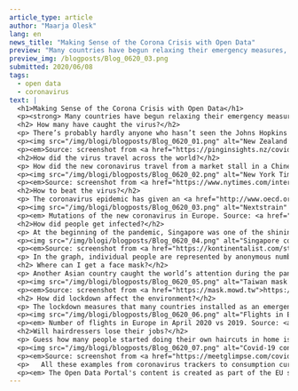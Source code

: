 ```yaml
---
article_type: article
author: "Maarja Olesk"
lang: en
news_title: "Making Sense of the Corona Crisis with Open Data"
preview: "Many countries have begun relaxing their emergency measures, but the new coronavirus is still with us. In addition to teaching us to properly wash our hands, the epidemic has taught the world another lesson: decisions about human lives need data to move without restrictions. What do open data tell us about the virus?"
preview_img: /blogposts/Blog_0620_03.png
submitted: 2020/06/08
tags:
  - open data
  - coronavirus
text: |
  <h1>Making Sense of the Corona Crisis with Open Data</h1>
  <p><strong> Many countries have begun relaxing their emergency measures, but the new coronavirus is still with us. In addition to teaching us to properly wash our hands, the epidemic has taught the world another lesson: decisions about human lives need data to move without restrictions. What do open data tell us about the virus?</strong></p>
  <h2> How many have caught the virus?</h2>
  <p> There’s probably hardly anyone who hasn’t seen the Johns Hopkins University’s <a href="https://coronavirus.jhu.edu/map.html">coronavirus dashboard</a>. As one of the first ones out there, it inspired the development of tens of similar applications in a number of countries. Such dashboards usually visualize statistical data on the number of confirmed Covid-19 cases, hospitalizations, discharges and deaths. Some, however, offer more information. For example, <a href="https://www.againstcovid19.com/singapore/dashboard">Singapore’s dashboard</a> also gives an overview of the source of infection (imported or local) and significant local clusters. <a href="https://pinginsights.nz/covid-19-cases-in-new-zealand/">New Zealand’s dashboard</a> does the same, and additionally visualizes the spread of the virus among different ethnic groups and the impact of the epidemic on the national economy. At the same time, Slovenia’s <a href="https://covid19.alpaka.si/">Alpaka.si app</a> stands out for the use of various types of diagrams and indicators. As an interesting feature, it compares Slovenia’s coronavirus stats with neighboring countries, and forecasts the number of new cases for the next three days based on existing data. Such open data-based applications not only satisfy public appetite for information but also serve as convenient tools for policymakers in charge of designing crisis measures.</p>
  <p><img src="/img/blogi/blogposts/Blog_0620_01.png" alt="New Zealand’s coronavirus dashboard" width = "100%"></p>
  <p><em>Source: screenshot from <a href="https://pinginsights.nz/covid-19-cases-in-new-zealand/">https://pinginsights.nz/covid-19-cases-in-new-zealand/</a></em></p>
  <h2>How did the virus travel across the world?</h2>
  <p> How did the new coronavirus travel from a market stall in a Chinese city all the way to Tokyo, Tallinn and Teheran? The <a href="https://www.nytimes.com/interactive/2020/03/22/world/coronavirus-spread.html">New York Times article with rich visualizations</a> vividly demonstrates what a dangerous mix of circumstances was created by China’s delayed reaction to the spread of the new virus and the massive movement of people around the Chinese New Year. By the time the government installed mobility restrictions, 7 million people had already travelled from Wuhan to other cities during the first three weeks of January. From the Wuhan Airport, people took off to Bangkok, Seoul, New York, Sydney... We know what happened next. The New York Times combines data from the Chinese technology company Baidu, mobile data from Chinese telecoms, Johns Hopkins University’s data about the spread of the virus, data from WHO and the US public sector, research papers and other sources. This article is an excellent example of how the media can use interactive infographics to translate raw data into stories that anyone can understand. This way, the mechanics of a global virus outbreak can be easily explained to those who lack the skills to delve into complicated datasets on their own.</p>
  <p><img src="/img/blogi/blogposts/Blog_0620_02.png" alt="New York Times" width = "100%"></p>
  <p><em>Source: screenshot from <a href="https://www.nytimes.com/interactive/2020/03/22/world/coronavirus-spread.html">https://www.nytimes.com/interactive/2020/03/22/world/coronavirus-spread.html</a></em></p>
  <h2>How to beat the virus?</h2>
  <p> The coronavirus epidemic has given an <a href="http://www.oecd.org/coronavirus/policy-responses/why-open-science-is-critical-to-combatting-covid-19-cd6ab2f9/">unprecedented impetus</a> to open science. Thanks to <a href="https://www.gisaid.org/">open gene expression data</a> we already have a pretty good understanding of <a href="https://nextstrain.org/">how the virus mutates</a>. Researchers also constantly share data about vaccine research and epidemiological models. In order to foster knowledge sharing, tens of powerful publishers have made <a href="http://www.oecd.org/coronavirus/policy-responses/why-open-science-is-critical-to-combatting-covid-19-cd6ab2f9/"> research articles available free of charge</a>, forgoing substantial revenues that they could make selling academic publications. At the same time, the research database Dimensions is collecting <a href="https://docs.google.com/spreadsheets/d/1-kTZJZ1GAhJ2m4GAIhw1ZdlgO46JpvX0ZQa232VWRmw/edit#gid=2119699907">new data</a> on a daily basis on all kinds of Covid-19 related publications, clinical trials, datasets and research funding opportunities. The database started in March with slightly over 2000 research articles and 20 datasets. By the end of May, the number of articles has grown to 37 000 and the number of datasets to 400. At a time when every hour of scientists’ work is worth its weight in gold, sharing open data helps save enormous amounts of researchers’ working time. It is precisely thanks to this that the whole world’s dream – creating a vaccine in a couple of years instead of the usual 10-15 – could actually become true.</p>
  <p><img src="/img/blogi/blogposts/Blog_0620_03.png" alt="Nextstrain" width = "100%"></p>
  <p><em> Mutations of the new coronavirus in Europe. Source: <a href="https://nextstrain.org/ncov">https://nextstrain.org/ncov</a></em></p>
  <h2>How did people get infected?</h2>
  <p> At the beginning of the pandemic, Singapore was one of the shining stars whose response to the epidemic was considered a success story – though prematurely, as it later appeared. One of the measures that helped Singapore effectively contain the virus in the first weeks was the government’s meticulous work detecting the sources of infection and identifying people who had been in contact with those diagnosed with Covid-19. The Singaporean company Kontinentalist did not leave the Ministry of Health’s data on the shelf and created a <a href="https://kontinentalist.com/stories/singapore-coronavirus-cases-spread-connections">visual overview</a> of the connections between the people diagnosed with Covid-19. The data can be sorted by cluster, gender, residency, status or transmission type. The screenshot below visualizes the largest infection clusters. The yellow cluster represents the group of people who got infected in Singapore’s Mustafa shopping center, while the orange cluster represents those infected in a workers’ dormitory.</p>
  <p><img src="/img/blogi/blogposts/Blog_0620_04.png" alt="Singapore corona clusters" width = "100%"></p>
  <p><em>Source: screenshot from <a href="https://kontinentalist.com/stories/singapore-coronavirus-cases-spread-connections">https://kontinentalist.com/stories/singapore-coronavirus-cases-spread-connections</a></em></p>
  <p> In the graph, individual people are represented by anonymous numbers, while still maintaining some of their properties, such as gender, age and source of infection. In the above graph, we can see the details of a 28-year-old man of Indian origin who caught the virus at the workers’ dormitory. In fact, thanks to collecting and sharing these sorts of data, we now know that dorms have also become infection hotspots in other countries, for example <a href="https://www.euronews.com/2020/05/12/covid-19-outbreaks-in-german-slaughterhouses-expose-grim-working-conditions-in-meat-indust">in Germany</a>.</p>
  <h2> Where can I get a face mask?</h2>
  <p> Another Asian country caught the world’s attention during the pandemic. Taiwan, a country of 24 million people, has so far managed to keep the number of infections surprisingly low. They also boast a number of great open data-driven collaborations between the government, private sector and civil society. As one example, open data helped quickly resolve the problem of people panic buying and hoarding face masks, which created long queues behind pharmacy doors. As the first step, the government rolled out an <a href="https://www.taiwannews.com.tw/en/news/3870428">ID-based mask rationing system</a> to prevent face masks from running out of stock. The system limited the quantity of masks each person can buy to two per week. Second, <a href="https://data.nhi.gov.tw/Datasets/DatasetResource.aspx?rId=A21030000I-D50001-001">data about drugstore locations and mask stocks</a> were quickly published as open data. This enabled the government to engage volunteers and by now, volunteers have developed tens of map applications with <a href="https://mask.pdis.nat.gov.tw/">real-time visualizations of mask stocks</a> in pharmacies around the country. A simple case of how publishing open data and making information freely available can save people’s time, reduce pharmacists’ workload, and prevent public panic.</p>
  <p><img src="/img/blogi/blogposts/Blog_0620_05.png" alt="Taiwan mask stock map" width = "100%"></p>
  <p><em>Source: screenshot from <a href="https://mask.mowd.tw">https://mask.mowd.tw</a></em></p>
  <h2> How did lockdown affect the environment?</h2>
  <p> The lockdown measures that many countries installed as an emergency measure this spring not only helped “flatten the curve” but also drastically reduced the volume of air and road transportation. Based on Eurocontrol’s <a href="https://www.eurocontrol.int/Economics/DailyTrafficVariation-States.html">flight traffic data</a>, <a href="https://www.youtube.com/embed/XIcJrtc36iA?autoplay=1">80 percent fewer airplanes</a> flew across the Estonian airspace this April compared to same time last year. The European Data Portal combined data about air traffic in Europe, road transportation in the Netherlands, and air quality in Europe and found that travel restrictions have <a href="https://www.europeandataportal.eu/en/covid-19/stories/covid-19-related-traffic-reduction-and-decreased-air-pollution-europe">reduced the amount of nitrogen dioxide in the air</a>. However, the impact of reduced traffic on air quality is not exactly linear. Thanks to open data from the Copernicus observation program, scientists now have a more nuanced understanding of what factors and pollutants affect air quality. We know, for example, that reduced levels of nitrogen dioxide may in fact contribute to an increase in the ozone concentration due to certain chemical processes, weather and sunlight conditions. This may <a href="https://atmosphere.copernicus.eu/european-air-quality-information-support-covid-19-crisis">adversely affect the overall air quality index</a>. Therefore, combining new data with existing data from long-term monitoring programs helps us interpret what we see and thereby increase the utility of open data.</p>
  <p><img src="/img/blogi/blogposts/Blog_0620_06.png" alt="Flights in Europe 2020 vs 2019" width = "100%"></p>
  <p><em> Number of flights in Europe in April 2020 vs 2019. Source: <a href="https://public.flourish.studio/visualisation/2013000/?utm_source=showcase&amp;utm_campaign=visualisation/2013000">https://public.flourish.studio/visualisation/2013000/?utm_source=showcase&amp;utm_campaign=visualisation/2013000</a></em></p>
  <h2>Will hairdressers lose their jobs?</h2>
  <p> Guess how many people started doing their own haircuts in home isolation? How many are worried about accumulating belly fat? How much did the popularity of Minecraft increase during lockdown? How did social distancing affect people’s interest in eyelash extensions? The US company Glimps has put all that information on charts that are pretty much self-explanatory. The <a href="https://meetglimpse.com/covid19/">Covid-19 consumer impact tracker</a> looks at the coronavirus crisis crisis from an unexpected and witty angle, showing us how the crisis has affected consumption patterns (something we might not give much thought about on a daily basis). The tracker does not use open data but big data from web searches, social media, e-commerce platforms and other sources, analyzing the dynamics of specific search terms and hashtags over time. Apart from satisfying our curiosity, these data can also be used for more serious analysis, for example for studying correlations between online searches and actual consumption patterns or predicting consumption trends to plan and optimize inventories.</p>
  <p><img src="/img/blogi/blogposts/Blog_0620_07.png" alt="Covid-19 consumer impact tracker" width = "100%"></p>
  <p><em>Source: screenshot from <a href="https://meetglimpse.com/covid19/">https://meetglimpse.com/covid19/</a></em></p>
  <p>	All these examples from coronavirus trackers to consumption curves are obviously just a drop in the sea of data-driven applications, dashboards and articles that have been created in the past months to make better sense of the situation. Those who want to dive deeper into this world should definitely check out the <a href="https://coronavirustechhandbook.com/infographics">Coronavirus Tech Handbook</a> and the <a href="https://docs.google.com/document/d/1BdSnXzCZ1Z7ovOrPue3O0osRUpiqTKlu8pwG9U4DwWw/edit">OECD and GOVLAB open repository</a>, which maintain regularly updated lists of various data-driven applications that have emerged in response to the Covid-19 epidemic. The <a href="https://www.europeandataportal.eu/en/covid-19/overview">European Data Portal’s</a> overview of the crisis-related open data initiatives is also worth exploring. </p>
  <p><em> The Open Data Portal's content is created as part of the EU structural funds' programme 'Raising Public Awareness about the Information Society' financed through the EU Regional Development Fund. The project is implemented by Open Knowledge Estonia.</em></p>
---
```

